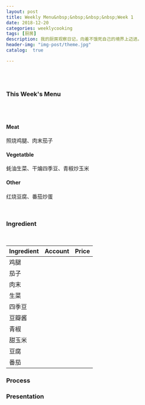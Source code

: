 ```yaml
---
layout: post
title: Weekly Menu&nbsp;&nbsp;&nbsp;&nbsp;Week 1
date: 2018-12-20
categories: weeklycooking
tags: [厨房]
description: 我的厨房观察日记，向着不饿死自己的境界上迈进。
header-img: "img-post/theme.jpg"
catalog:  true

---
```


 <br />
 <br />
    

### This Week's Menu
<br />
<br />

#### Meat
照烧鸡腿、肉末茄子
#### Vegetatble
蚝油生菜、干煸四季豆、青椒炒玉米
#### Other
红烧豆腐、番茄炒蛋


<br />

### Ingredient

<br />

|Ingredient|Account|Price|
| ------ | ------ | ------ |
|鸡腿|||
|茄子|||
|肉末|||
|生菜|||
|四季豆|||
|豆瓣酱|||
|青椒|||
|甜玉米|||
|豆腐|||
|番茄|||


### Process



### Presentation


